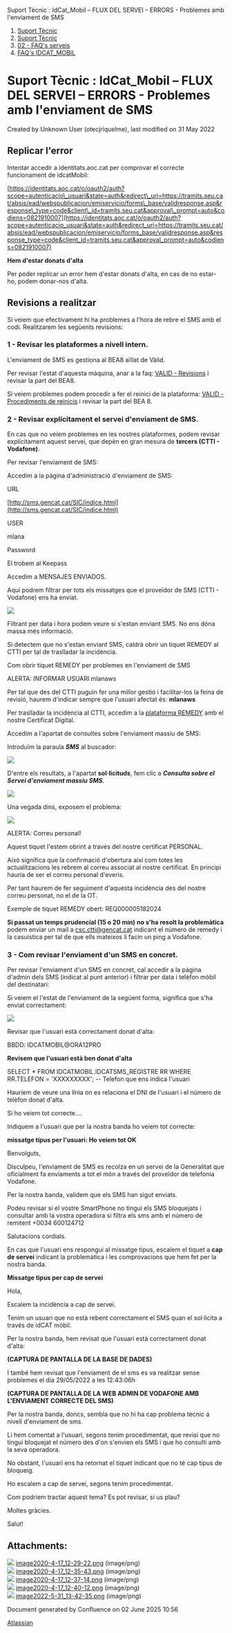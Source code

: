 Suport Tècnic : IdCat\_Mobil – FLUX DEL SERVEI – ERRORS - Problemes amb l'enviament de SMS  

1.  [Suport Tècnic](index.md)
2.  [Suport Tècnic](13893782.md)
3.  [02 - FAQ's serveis](26313393.md)
4.  [FAQ's IDCAT\_MOBIL](28705595.md)

Suport Tècnic : IdCat\_Mobil – FLUX DEL SERVEI – ERRORS - Problemes amb l'enviament de SMS
==========================================================================================

Created by Unknown User (otecjriquelme), last modified on 31 May 2022

Replicar l'error
----------------

Intentar accedir a identitats.aoc.cat per comprovar el correcte funcionament de idcatMobil:

[https://identitats.aoc.cat/o/oauth2/auth?scope=autenticacio\_usuari&state=auth&redirect\_uri=https://tramits.seu.cat/absis/ead/webspublicacion/emiservicio/forms\_base/validresponse.asp&response\_type=code&client\_id=tramits.seu.cat&approval\_prompt=auto&codiens=0821910007](https://identitats.aoc.cat/o/oauth2/auth?scope=autenticacio_usuari&state=auth&redirect_uri=https://tramits.seu.cat/absis/ead/webspublicacion/emiservicio/forms_base/validresponse.asp&response_type=code&client_id=tramits.seu.cat&approval_prompt=auto&codiens=0821910007)

**Hem d'estar donats d'alta**

Per poder replicar un error hem d'estar donats d'alta, en cas de no estar-ho, podem donar-nos d'alta.

  
Revisions a realitzar
------------------------

Si veiem que efectivament hi ha problemes a l'hora de rebre el SMS amb el codi. Realitzarem les següents revisions:

### 1 - Revisar les plataformes a nivell intern.

L'enviament de SMS es gestiona al BEA8 aïllat de Vàlid.

Per revisar l'estat d'aquesta màquina, anar a la faq: [VALID - Revisions](/pages/createpage.action?spaceKey=SII&title=VALID+-+Revisions&linkCreation=true&fromPageId=36340867) i revisar la part del BEA8.

Si veiem problemes podem procedir a fer el reinici de la plataforma: [VALID - Procediments de reinicis](/pages/createpage.action?spaceKey=SII&title=VALID+-+Procediments+de+reinicis&linkCreation=true&fromPageId=36340867) i revisar la part del BEA 8.

  

### 2 - Revisar explícitament el servei d'enviament de SMS.

En cas que no veiem problemes en les nostres plataformes, podem revisar explícitament aquest servei, que depèn en gran mesura de **tercers (CTTI - Vodafone)**.

Per revisar l'enviament de SMS:

Accedim a la pàgina d'administració d'enviament de SMS:

URL

[http://sms.gencat.cat/SIC/indice.html](http://sms.gencat.cat/SIC/indice.html)

USER

mlana

Password

El trobem al Keepass

Accedim a MENSAJES ENVIADOS. 

Aqui podrem filtrar per tots els missatges que el proveïdor de SMS (CTTI - Vodafone) ens ha enviat. 

![](attachments/64981614/64981617.png)

Filtrant per data i hora podem veure si s'estan enviant SMS. No ens dóna massa més informació.

Si detectem que no s'estan enviant SMS, caldrà obrir un tiquet REMEDY al CTTI per tal de traslladar la incidència.

Com obrir tiquet REMEDY per problemes en l'enviament de SMS

ALERTA: INFORMAR USUARI mlanaws

Per tal que des del CTTI puguin fer una millor gestió i facilitar-los la feina de revisió, haurem d'indicar sempre que l'usuari afectat és: **mlanaws**

Per traslladar la incidència al CTTI, accedim a la [plataforma REMEDY](https://idp1-gicar.gencat.cat/siteminderagent/forms/gicar2019pc/loginCorp2019v16.fcc?TYPE=33554433&REALMOID=06-49f3bc21-3d1f-42cb-b53a-4a248b44fb2c&GUID=&SMAUTHREASON=0&METHOD=GET&SMAGENTNAME=-SM-Xrzc0WXGCUMtw%2fSEKheuhZyzy8USvr8km%2fnN3R6I1wq%2bh086VrnXkVhHWlt81xOm&TARGET=-SM-HTTPS%3a%2f%2fidp1--gicar%2egencat%2ecat%2fidp%2fprofile%2fSAML2%2fRedirect%2fSSO%3fSAMLRequest%3dnVLLbtswEPwVgXeKkmJHFmEbcGIUNZA2guX00EvAUGuHgESq3FXa-%2Fn0pOa8ihg9ZgJfdwXBmdueo2qaTq54e7RZ-%2B9YAU-%2FWkbi3IcLFjvrXQKDUqrWkBJWlarbzcyixPZeUdOu4ZFm-%2FWC3RdJVutZUfBpll-%2FyiYIZnyU18OlUFZM8zfU0T1n0AzwaZxcsMLDoRG0Qe9hYJGUpoJIs4cmEp-%2FkuTeRFJtOL-%2BDIpfrJoHbQaq2gkeyTqUAph6i7lB6OVjw9gtaI4vKErgti9aUAM6jOxhdp40CSq6pZFX5zXMGawYHvVIARHWCpE8wSvnRNVPgdwZWxt7OF8Wg9HEMqvu13Jy9tqd5JzhQh-%2BMHXtLPYt-%2BAr8k9Fwt715s-%2BkRHVctcoc8GKtjZx9aHWvXjiMRrEHQ7kWnejL6GMWIZMvhk-%2FmwXTkm7d-%2Ft-%2B7wB9aKMLbG7H8g-%2B0s-%2FFO-%2Ba3rzr5PdBt1qVrjP77mQsLK2oVnUcPHVPz-%2FQiV3XBoSGCJRaumcb-%2BvPSgK-%2ByTfAxPL6Kj1-%2F-%2BNf-%2FgM-%3D%26RelayState%3d_902dc899--5276--4ae8--80de--55a94717c571) amb el nostre Certificat Digital.

Accedim a l'apartat de consultes sobre l'enviament massiu de SMS:

Introduïm la paraula **_SMS_** al buscador:

![](attachments/64981614/64981618.png)

D'entre els resultats, a l'apartat **sol·licituds**, fem clic a _**Consulta sobre el Servei d'enviament massiu SMS**_.

![](attachments/64981614/64981619.png)

  
Una vegada dins, exposem el problema:

![](attachments/64981614/64981620.png)

  

  

ALERTA: Correu personal!

Aquest tiquet l'estem obrint a través del nostre certificat PERSONAL.

Això significa que la confirmació d'obertura així com totes les actualitzacions les rebrem al correu associat al nostre certificat. En principi hauria de ser el correu personal d'everis.

Per tant haurem de fer seguiment d'aquesta incidència des del nostre correu personat, no el de la OT.

  
Exemple de tiquet REMEDY obert: REQ000005182024

**Si passat un temps prudencial (15 o 20 min)** **no s'ha resolt la problemàtica** podem enviar un mail a [csc.ctti@gencat.cat](mailto:csc.ctti@gencat.cat) indicant el número de remedy i la casuística per tal de que ells mateixos li facin un ping a Vodafone.

### 3 - Com revisar l'enviament d'un SMS en concret.

Per revisar l'enviament d'un SMS en concret, cal accedir a la pàgina d'admin dels SMS (indicat al punt anterior) i filtrar per data i telèfon mòbil del destinatari:

Si veiem el l'estat de l'enviament de la següent forma, significa que s'ha enviat correctament:

![](attachments/36340867/64981624.png)

  

Revisar que l'usuari està correctament donat d'alta:

BBDD: IDCATMOBIL@ORA12PRO

**Revisem que l'usuari està ben donat d'alta**

SELECT \* FROM 
IDCATMOBIL.IDCATSMS\_REGISTRE RR
WHERE RR.TELEFON = 'XXXXXXXXX'; -- Telefon que ens indica l'usuari

Hauríem de veure una línia on es relaciona el DNI de l'usuari i el número de telèfon donat d'alta.

  

  

Si ho veiem tot correcte....

Indiquem a l'usuari que per la nostra banda ho veiem tot correcte:

**missatge tipus per l'usuari: Ho veiem tot OK**

Benvolguts,

Disculpeu, l'enviament de SMS es recolza en un servei de la Generalitat que oficialment fa enviaments a tot el món a través del proveïdor de telefonia Vodafone.

Per la nostra banda, validem que els SMS han sigut enviats.

Podeu revisar si el vostre SmartPhone no tingui els SMS bloquejats i consultar amb la vostra operadora si filtra els sms amb el número de remitent +0034 600124712

Salutacions cordials.

  

En cas que l'usuari ens respongui al missatge tipus, escalem el tiquet a **cap de servei** indicant la problemàtica i les comprovacions que hem fet per la nostra banda.

**Missatge tipus per cap de servei**

Hola,

Escalem la incidència a cap de servei.

Tenim un usuari que no està rebent correctament el SMS quan el sol·licita a través de idCAT mòbil.

Per la nostra banda, hem revisat que l'usuari està correctament donat d'alta:

  

**(CAPTURA DE PANTALLA DE LA BASE DE DADES)**

  

I també hem revisat que l'enviament de el sms es va realitzar sense problemes el dia 29/05/2022 a les 12:43:06h

  

**(CAPTURA DE PANTALLA DE LA WEB ADMIN DE VODAFONE AMB L'ENVIAMENT CORRECTE DEL SMS)**

  

Per la nostra banda, doncs, sembla que no hi ha cap problema tècnic a nivell d'enviament de sms.

Li hem comentat a l'usuari, segons tenim procedimentat, que revisi que no tingui bloquejat el número des d'on s'envien els SMS i que ho consulti amb la seva operadora.

No obstant, l'usuari ens ha retornat el tiquet indicant que no té cap tipus de bloqueig.

Ho escalem a cap de servei, segons tenim procedimentat.

Com podríem tractar aquest tema? Es pot revisar, si us plau?

Moltes gràcies.

Salut!

  

  

  

Attachments:
------------

![](images/icons/bullet_blue.gif) [image2020-4-17\_12-29-22.png](attachments/36340867/36340880.png) (image/png)  
![](images/icons/bullet_blue.gif) [image2020-4-17\_12-35-43.png](attachments/36340867/36340881.png) (image/png)  
![](images/icons/bullet_blue.gif) [image2020-4-17\_12-37-14.png](attachments/36340867/36340882.png) (image/png)  
![](images/icons/bullet_blue.gif) [image2020-4-17\_12-40-12.png](attachments/36340867/36340883.png) (image/png)  
![](images/icons/bullet_blue.gif) [image2022-5-31\_13-42-35.png](attachments/36340867/64981624.png) (image/png)  

Document generated by Confluence on 02 June 2025 10:56

[Atlassian](http://www.atlassian.com/)